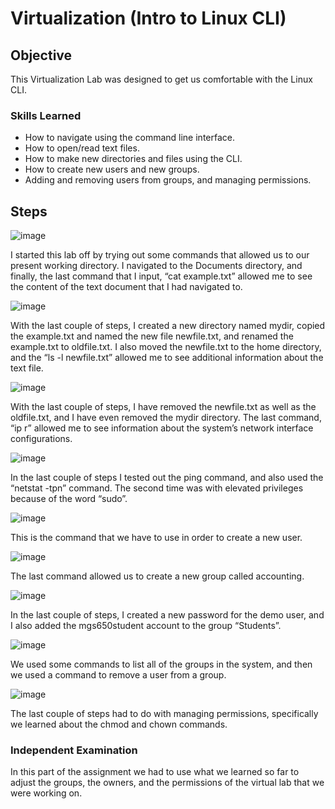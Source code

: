 # Virtualization (Intro to Linux CLI)

## Objective

This Virtualization Lab was designed to get us comfortable with the Linux CLI.

### Skills Learned

- How to navigate using the command line interface.
- How to open/read text files.
- How to make new directories and files using the CLI.
- How to create new users and new groups.
- Adding and removing users from groups, and managing permissions.

## Steps

![image](https://github.com/Atakan7Karaman/Virtualization-Intro-to-Linux-CLI-/assets/164254350/fa5e757f-2b49-49d5-ac88-8c4ef73e4fec)

I started this lab off by trying out some commands that allowed us to our present working directory. I navigated to the Documents directory, and finally, the last command that I input, “cat example.txt” allowed me to see the content of the text document that I had navigated to.

![image](https://github.com/Atakan7Karaman/Virtualization-Intro-to-Linux-CLI-/assets/164254350/fbb400e2-787c-4a32-a38b-eae1973cc40d)

With the last couple of steps, I created a new directory named mydir, copied the example.txt and named the new file newfile.txt, and renamed the example.txt to oldfile.txt. I also moved the newfile.txt to the home directory, and the “ls -l newfile.txt” allowed me to see additional information about the text file.

![image](https://github.com/Atakan7Karaman/Virtualization-Intro-to-Linux-CLI-/assets/164254350/79f4a12d-c867-4ce3-ad6c-fd39f006dd89)

With the last couple of steps, I have removed the newfile.txt as well as the oldfile.txt, and I have even removed the mydir directory. The last command, “ip r” allowed me to see information about the system’s network interface configurations. 

![image](https://github.com/Atakan7Karaman/Virtualization-Intro-to-Linux-CLI-/assets/164254350/005c2194-1d5b-4065-8e3c-4055fe095bb8)

In the last couple of steps I tested out the ping command, and also used the “netstat -tpn” command. The second time was with elevated privileges because of the word “sudo”.

![image](https://github.com/Atakan7Karaman/Virtualization-Intro-to-Linux-CLI-/assets/164254350/7ed9c1d7-9b13-4e85-bc06-95cb8f9b5c8d)

This is the command that we have to use in order to create a new user. 

![image](https://github.com/Atakan7Karaman/Virtualization-Intro-to-Linux-CLI-/assets/164254350/32aa7351-9c45-4d70-9f7a-07e00f9700fc)

 The last command allowed us to create a new group called accounting.

 ![image](https://github.com/Atakan7Karaman/Virtualization-Intro-to-Linux-CLI-/assets/164254350/d33ccafa-9479-47dc-9f18-2ba9d2aa93f3)

 In the last couple of steps, I created a new password for the demo user, and I also added the mgs650student account to the group “Students”. 

![image](https://github.com/Atakan7Karaman/Virtualization-Intro-to-Linux-CLI-/assets/164254350/d362faa4-8e9e-4c1b-aead-71c2b5a4c9fd)

We used some commands to list all of the groups in the system, and then we used a command to remove a user from a group. 

![image](https://github.com/Atakan7Karaman/Virtualization-Intro-to-Linux-CLI-/assets/164254350/4cd61251-ae6e-4fab-b10e-7c7004a89804)

The last couple of steps had to do with managing permissions, specifically we learned about the chmod and chown commands. 

### Independent Examination

In this part of the assignment we had to use what we learned so far to adjust the groups, the owners, and the permissions of the virtual lab that we were working on. 
 

